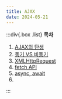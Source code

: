 ```yaml
---
title: AJAX
date: 2024-05-21
---
```


:::div{.box .list}
**목차**

1. [AJAX의 탄생](/javascript/chapter15/15-1)
2. [동기 VS 비동기](/javascript/chapter15/15-2)
3. [XMLHttpRequest](/javascript/chapter15/15-3)
4. [fetch API](/javascript/chapter15/15-4)
5. [async, await](/javascript/chapter15/15-5)
6.

:::
